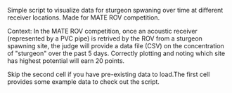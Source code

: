 Simple script to visualize data for sturgeon spwaning over time at different receiver locations. Made for MATE ROV competition.

Context: In the MATE ROV competition, once an acoustic receiver (represented by a PVC pipe) is retrived by the ROV from a sturgeon spawning site, the judge will provide a data file (CSV) on the concentration of "sturgeon" over the past 5 days. Correctly plotting and noting which site has highest potential will earn 20 points.

Skip the second cell if you have pre-existing data to load.The first cell provides some example data to check out the script.
